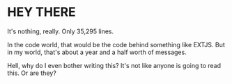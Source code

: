 # HEY THERE
It's nothing, really.  Only 35,295 lines. 

In the code world, that would be the code behind something like EXTJS. But in my world, that's about a year and a half worth of messages.


Hell, why do I even bother writing this? It's not like anyone is going to read this.  Or are they?